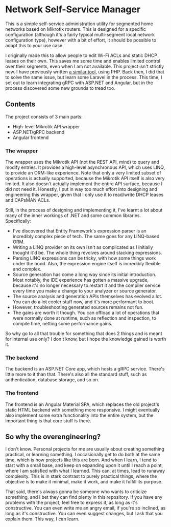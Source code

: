 # Network Self-Service Manager
This is a simple self-service administration utility for segmented home networks based on Mikrotik routers. This is
designed for a specific configuration (although it's a fairly typical multi-segment local network configuration type),
however with a bit of effort, it should be possible to adapt this to your use case.

I originally made this to allow people to edit Wi-Fi ACLs and static DHCP leases on their own. This saves me some time
and enables limited control over their segments, even when I am not available. This project isn't strictly new. I have
previously written [a similar tool][0], using PHP. Back then, I did that to solve the same issue, but learn some Laravel
in the process. This time, I set out to learn integrating gRPC with ASP.NET and Angular, but in the process discovered
some new grounds to tread too.

## Contents
The project consists of 3 main parts:
- High-level Mikrotik API wrapper
- ASP.NET/gRPC backend
- Angular frontend

### The wrapper
The wrapper uses the Mikrotik API (not the REST API, mind) to query and modify entries. It provides a high-level
asynchronous API, which uses LINQ, to provide an ORM-like experience. Note that only a very limited subset of operations
is actually supported, because the Mikrotik API itself is also very limited. It also doesn't actually implement the
entire API surface, because I did not need it. Honestly, I put in way too much effort into designing and engineering
this wrapper, given that I only use it to read/write DHCP leases and CAPsMAN ACLs.

Still, in the process of designing and implementing it, I've learnt a lot about many of the inner workings of .NET and
some common libraries. Specifically:
- I've discovered that Entity Framework's expression parser is an incredibly complex piece of tech. The same goes for
  any LINQ-based ORM.
- Writing a LINQ provider on its own isn't as complicated as I initially thought it'd be. The whole thing revolves
  around stacking expressions.
- Parsing LINQ expressions can be tricky, with how some things work under the hood. Also, the expression engine itself
  is incredibly flexible and complex.
- Source generation has come a long way since its initial introduction. Most notably, the IDE experience has gotten a
  massive upgrade, because it's no longer necessary to restart it and the compiler service every time you make a change
  to your analyzer or source generator.
- The source analysis and generation APIs themselves has evolved a lot. You can do a lot cooler stuff now, and it's more
  performant to boot.
- However, troubleshooting generated sources remains not fun.
- The gains are worth it though. You can offload a lot of operations that were normally done at runtime, such as
  reflection and inspection, to compile time, netting some performance gains.

So why go to all that trouble for something that does 2 things and is meant for internal use only? I don't know, but I
hope the knowledge gained is worth it.

### The backend
The backend is an ASP.NET Core app, which hosts a gRPC service. There's little more to it than that. There's also all
the standard stuff, such as authentication, database storage, and so on.

### The frontend
The frontend is an Angular Material SPA, which replaces the old project's static HTML backend with something more
responsive. I might eventually also implement some extra functionality into the entire system, but the important thing
is that core stuff is there.

## So why the overengineering?
I don't know. Personal projects for me are usually about creating something practical, or learning something. I
occasionally get to do both at the same time, which is how projects like this are born. And when I learn, I tend to
start with a small base, and keep on expanding upon it until I reach a point, where I am satisfied with what I learned.
This can, at times, lead to runaway complexity. This is in stark contrast to purely practical things, where the
objective is to make it minimal, make it work, and make it fulfill its purpose.

That said, there's always gonna be someone who wants to criticize something, and I bet they can find plenty in this
repository. If you have any problems with the project, feel free to express it, as long as it's constructive. You can
even write me an angry email, if you're so inclined, as long as it's constructive. You can even suggest changes, but I
ask that you explain them. This way, I can learn.


[0]: https://gitlab.emzi0767.dev/Emzi0767/arctis-local-network-manager
